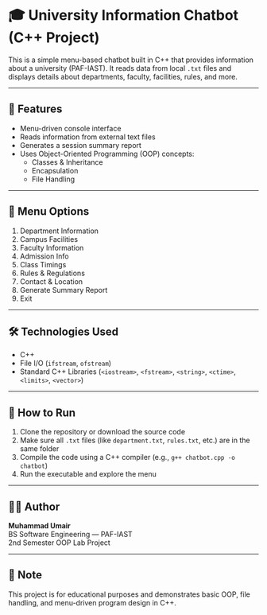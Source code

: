 # 🎓 University Information Chatbot (C++ Project)

This is a simple menu-based chatbot built in C++ that provides information about a university (PAF-IAST). It reads data from local `.txt` files and displays details about departments, faculty, facilities, rules, and more.

---

## 🚀 Features
- Menu-driven console interface
- Reads information from external text files
- Generates a session summary report
- Uses Object-Oriented Programming (OOP) concepts:
  - Classes & Inheritance
  - Encapsulation
  - File Handling

---

## 📁 Menu Options
1. Department Information  
2. Campus Facilities  
3. Faculty Information  
4. Admission Info  
5. Class Timings  
6. Rules & Regulations  
7. Contact & Location  
8. Generate Summary Report  
0. Exit

---

## 🛠 Technologies Used
- C++  
- File I/O (`ifstream`, `ofstream`)  
- Standard C++ Libraries (`<iostream>`, `<fstream>`, `<string>`, `<ctime>`, `<limits>`, `<vector>`)

---

## 📄 How to Run
1. Clone the repository or download the source code  
2. Make sure all `.txt` files (like `department.txt`, `rules.txt`, etc.) are in the same folder  
3. Compile the code using a C++ compiler (e.g., `g++ chatbot.cpp -o chatbot`)  
4. Run the executable and explore the menu

---

## 🙋‍♂️ Author
**Muhammad Umair**  
BS Software Engineering — PAF-IAST  
2nd Semester OOP Lab Project

---

## 📌 Note
This project is for educational purposes and demonstrates basic OOP, file handling, and menu-driven program design in C++.
